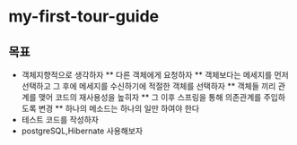 # my-first-tour-guide

## 목표
* 객체지향적으로 생각하자
  ** 다른 객체에게 요청하자
  ** 객체보다는 메세지를 먼저 선택하고 그 후에 메세지를 수신하기에 적절한 객체를 선택하자
  ** 객체들 끼리 관계를 맺어 코드의 재사용성을 높히자
  ** 그 이후 스프링을 통해 의존관계를 주입하도록 변경
  ** 하나의 메소드는 하나의 일만 하여야 한다 
* 테스트 코드를 작성하자
* postgreSQL,Hibernate 사용해보자  
